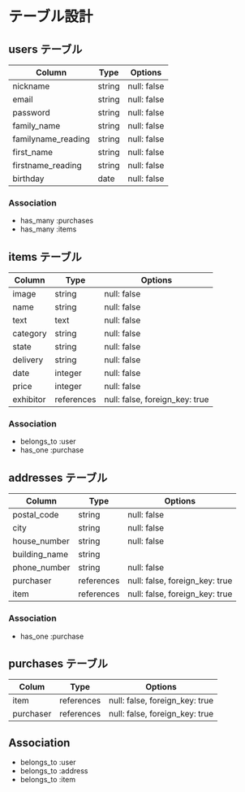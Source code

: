 # テーブル設計

## users テーブル

| Column             |  Type    |  Options    |
| ------------------ | -------- | ----------- |
| nickname           | string   | null: false |
| email              | string   | null: false |
| password           | string   | null: false |
| family_name        | string   | null: false |
| familyname_reading | string   | null: false |
| first_name         | string   | null: false |
| firstname_reading  | string   | null: false |
| birthday           | date     | null: false |

### Association

- has_many :purchases
- has_many :items

## items テーブル

| Column   | Type       | Options                        |
| -------- | ---------- | ------------------------------ |
| image    | string     | null: false                    |
| name     | string     | null: false                    |
| text     | text       | null: false                    |
| category | string     | null: false                    |
| state    | string     | null: false                    |
| delivery | string     | null: false                    |
| date     | integer    | null: false                    |
| price    | integer    | null: false                    |
| exhibitor| references | null: false, foreign_key: true |

### Association

- belongs_to :user
- has_one :purchase

## addresses テーブル

| Column        | Type       | Options                        |
| ------------- | ---------- | ------------------------------ |
| postal_code   | string     | null: false                    |
| city          | string     | null: false
| house_number  | string     | null: false                    |
| building_name | string     |                                |
| phone_number  | string     | null: false                    |
| purchaser     | references | null: false, foreign_key: true |
| item          | references | null: false, foreign_key: true |

### Association

- has_one :purchase

## purchases テーブル

| Colum     | Type       | Options                        |
| --------- | ---------- | ------------------------------ |
| item      | references | null: false, foreign_key: true |
| purchaser | references | null: false, foreign_key: true |

## Association

- belongs_to :user
- belongs_to :address
- belongs_to :item